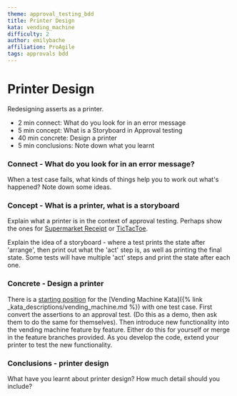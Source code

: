 ```yaml
---
theme: approval_testing_bdd
title: Printer Design
kata: vending_machine
difficulty: 2
author: emilybache
affiliation: ProAgile
tags: approvals bdd
---
```


# Printer Design

Redesigning asserts as a printer.

* 2 min connect: What do you look for in an error message
* 5 min concept: What is a Storyboard in Approval testing
* 40 min concrete: Design a printer
* 5 min conclusions: Note down what you learnt

### Connect - What do you look for in an error message?

When a test case fails, what kinds of things help you to work out what's happened? Note down some ideas.

### Concept - What is a printer, what is a storyboard

Explain what a printer is in the context of approval testing. Perhaps show the ones for [Supermarket Receipt](https://github.com/emilybache/SupermarketReceipt-Refactoring-Kata) or [TicTacToe](https://github.com/emilybache/TicTacToe-Kata). 

Explain the idea of a storyboard - where a test prints the state after 'arrange', then print out what the 'act' step is, as well as printing the final state. Some tests will have multiple 'act' steps and print the state after each one.

### Concrete - Design a printer

There is a [starting position](https://github.com/emilybache/VendingMachine-Approval-Kata) for the [Vending Machine Kata]({% link _kata_descriptions/vending_machine.md %}) with one test case. First convert the assertions to an approval test. (Do this as a demo, then ask them to do the same for themselves). Then introduce new functionality into the vending machine feature by feature. Either do this for yourself or merge in the feature branches provided. As you develop the code, extend your printer to test the new functionality.

### Conclusions - printer design

What have you learnt about printer design? How much detail should you include?
